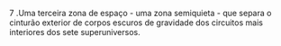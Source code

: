 ﻿7 .Uma terceira zona de espaço - uma zona semiquieta - que separa o cinturão exterior de corpos escuros de gravidade dos circuitos mais interiores dos sete superuniversos.